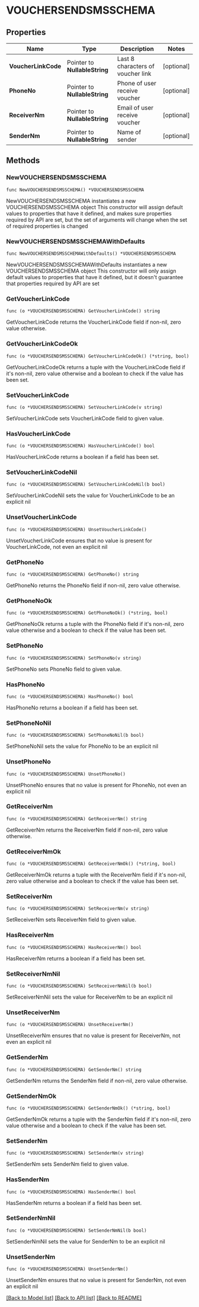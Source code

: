 # VOUCHERSENDSMSSCHEMA

## Properties

Name | Type | Description | Notes
------------ | ------------- | ------------- | -------------
**VoucherLinkCode** | Pointer to **NullableString** | Last 8 characters of voucher link | [optional] 
**PhoneNo** | Pointer to **NullableString** | Phone of user receive voucher | [optional] 
**ReceiverNm** | Pointer to **NullableString** | Email of user receive voucher | [optional] 
**SenderNm** | Pointer to **NullableString** | Name of sender | [optional] 

## Methods

### NewVOUCHERSENDSMSSCHEMA

`func NewVOUCHERSENDSMSSCHEMA() *VOUCHERSENDSMSSCHEMA`

NewVOUCHERSENDSMSSCHEMA instantiates a new VOUCHERSENDSMSSCHEMA object
This constructor will assign default values to properties that have it defined,
and makes sure properties required by API are set, but the set of arguments
will change when the set of required properties is changed

### NewVOUCHERSENDSMSSCHEMAWithDefaults

`func NewVOUCHERSENDSMSSCHEMAWithDefaults() *VOUCHERSENDSMSSCHEMA`

NewVOUCHERSENDSMSSCHEMAWithDefaults instantiates a new VOUCHERSENDSMSSCHEMA object
This constructor will only assign default values to properties that have it defined,
but it doesn't guarantee that properties required by API are set

### GetVoucherLinkCode

`func (o *VOUCHERSENDSMSSCHEMA) GetVoucherLinkCode() string`

GetVoucherLinkCode returns the VoucherLinkCode field if non-nil, zero value otherwise.

### GetVoucherLinkCodeOk

`func (o *VOUCHERSENDSMSSCHEMA) GetVoucherLinkCodeOk() (*string, bool)`

GetVoucherLinkCodeOk returns a tuple with the VoucherLinkCode field if it's non-nil, zero value otherwise
and a boolean to check if the value has been set.

### SetVoucherLinkCode

`func (o *VOUCHERSENDSMSSCHEMA) SetVoucherLinkCode(v string)`

SetVoucherLinkCode sets VoucherLinkCode field to given value.

### HasVoucherLinkCode

`func (o *VOUCHERSENDSMSSCHEMA) HasVoucherLinkCode() bool`

HasVoucherLinkCode returns a boolean if a field has been set.

### SetVoucherLinkCodeNil

`func (o *VOUCHERSENDSMSSCHEMA) SetVoucherLinkCodeNil(b bool)`

 SetVoucherLinkCodeNil sets the value for VoucherLinkCode to be an explicit nil

### UnsetVoucherLinkCode
`func (o *VOUCHERSENDSMSSCHEMA) UnsetVoucherLinkCode()`

UnsetVoucherLinkCode ensures that no value is present for VoucherLinkCode, not even an explicit nil
### GetPhoneNo

`func (o *VOUCHERSENDSMSSCHEMA) GetPhoneNo() string`

GetPhoneNo returns the PhoneNo field if non-nil, zero value otherwise.

### GetPhoneNoOk

`func (o *VOUCHERSENDSMSSCHEMA) GetPhoneNoOk() (*string, bool)`

GetPhoneNoOk returns a tuple with the PhoneNo field if it's non-nil, zero value otherwise
and a boolean to check if the value has been set.

### SetPhoneNo

`func (o *VOUCHERSENDSMSSCHEMA) SetPhoneNo(v string)`

SetPhoneNo sets PhoneNo field to given value.

### HasPhoneNo

`func (o *VOUCHERSENDSMSSCHEMA) HasPhoneNo() bool`

HasPhoneNo returns a boolean if a field has been set.

### SetPhoneNoNil

`func (o *VOUCHERSENDSMSSCHEMA) SetPhoneNoNil(b bool)`

 SetPhoneNoNil sets the value for PhoneNo to be an explicit nil

### UnsetPhoneNo
`func (o *VOUCHERSENDSMSSCHEMA) UnsetPhoneNo()`

UnsetPhoneNo ensures that no value is present for PhoneNo, not even an explicit nil
### GetReceiverNm

`func (o *VOUCHERSENDSMSSCHEMA) GetReceiverNm() string`

GetReceiverNm returns the ReceiverNm field if non-nil, zero value otherwise.

### GetReceiverNmOk

`func (o *VOUCHERSENDSMSSCHEMA) GetReceiverNmOk() (*string, bool)`

GetReceiverNmOk returns a tuple with the ReceiverNm field if it's non-nil, zero value otherwise
and a boolean to check if the value has been set.

### SetReceiverNm

`func (o *VOUCHERSENDSMSSCHEMA) SetReceiverNm(v string)`

SetReceiverNm sets ReceiverNm field to given value.

### HasReceiverNm

`func (o *VOUCHERSENDSMSSCHEMA) HasReceiverNm() bool`

HasReceiverNm returns a boolean if a field has been set.

### SetReceiverNmNil

`func (o *VOUCHERSENDSMSSCHEMA) SetReceiverNmNil(b bool)`

 SetReceiverNmNil sets the value for ReceiverNm to be an explicit nil

### UnsetReceiverNm
`func (o *VOUCHERSENDSMSSCHEMA) UnsetReceiverNm()`

UnsetReceiverNm ensures that no value is present for ReceiverNm, not even an explicit nil
### GetSenderNm

`func (o *VOUCHERSENDSMSSCHEMA) GetSenderNm() string`

GetSenderNm returns the SenderNm field if non-nil, zero value otherwise.

### GetSenderNmOk

`func (o *VOUCHERSENDSMSSCHEMA) GetSenderNmOk() (*string, bool)`

GetSenderNmOk returns a tuple with the SenderNm field if it's non-nil, zero value otherwise
and a boolean to check if the value has been set.

### SetSenderNm

`func (o *VOUCHERSENDSMSSCHEMA) SetSenderNm(v string)`

SetSenderNm sets SenderNm field to given value.

### HasSenderNm

`func (o *VOUCHERSENDSMSSCHEMA) HasSenderNm() bool`

HasSenderNm returns a boolean if a field has been set.

### SetSenderNmNil

`func (o *VOUCHERSENDSMSSCHEMA) SetSenderNmNil(b bool)`

 SetSenderNmNil sets the value for SenderNm to be an explicit nil

### UnsetSenderNm
`func (o *VOUCHERSENDSMSSCHEMA) UnsetSenderNm()`

UnsetSenderNm ensures that no value is present for SenderNm, not even an explicit nil

[[Back to Model list]](../README.md#documentation-for-models) [[Back to API list]](../README.md#documentation-for-api-endpoints) [[Back to README]](../README.md)


